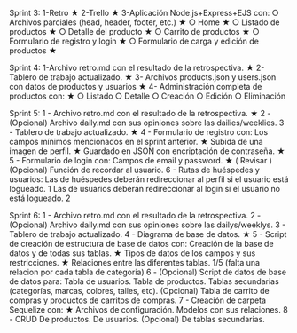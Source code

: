 Sprint 3: 
    1-Retro ★
    2-Trello ★
    3-Aplicación Node.js+Express+EJS con:
        ○ Archivos parciales (head, header, footer, etc.) ★
        ○ Home ★
        ○ Listado de productos ★
        ○ Detalle del producto ★
        ○ Carrito de productos ★
        ○ Formulario de registro y login ★
        ○ Formulario de carga y edición de productos ★


Sprint 4:
    1-Archivo retro.md con el resultado de la retrospectiva. ★
    2- Tablero de trabajo actualizado. ★
    3- Archivos products.json y users.json con datos de productos y usuarios ★
    4- Administración completa de productos con: ★
        ○ Listado
        ○ Detalle
        ○ Creación
        ○ Edición
        ○ Eliminación 

Sprint 5:
    1 -  Archivo retro.md con el resultado de la retrospectiva. ★
    2 -  (Opcional) Archivo daily.md con sus opiniones sobre las dailies/weeklies.
    3 -  Tablero de trabajo actualizado. ★
    4 -  Formulario de registro con:
            Los campos mínimos mencionados en el sprint anterior. ★
            Subida de una imagen de perfil. ★
            Guardado en JSON con encriptación de contraseña. ★
    5 -  Formulario de login con:
        Campos de email y password. ★ ( Revisar )
        (Opcional) Función de recordar al usuario.
    6 -  Rutas de huéspedes y usuarios:
        Las de huéspedes deberán redireccionar al perfil si el usuario está logueado. 1
        Las de usuarios deberán redireccionar al login si el usuario no está logueado. 2


Sprint 6: 
    1 - Archivo retro.md con el resultado de la retrospectiva.
    2 - (Opcional) Archivo daily.md con sus opiniones sobre las dailys/weeklys.
    3 - Tablero de trabajo actualizado. 
    4 - Diagrama de base de datos. ★
    5 - Script de creación de estructura de base de datos con:
            Creación de la base de datos y de todas sus tablas. ★
            Tipos de datos de los campos y sus restricciones. ★
            Relaciones entre las diferentes tablas. 1/5 (falta una relacion por cada tabla de categoria)
    6 - (Opcional) Script de datos de base de datos para:
            Tabla de usuarios.
            Tabla de productos.
            Tablas secundarias (categorías, marcas, colores, talles, etc).
            (Opcional) Tabla de carrito de compras y productos de carritos de compras.
    7 - Creación de carpeta Sequelize con: ★
            Archivos de configuración.
            Modelos con sus relaciones.
    8 - CRUD
            De productos.
            De usuarios.
            (Opcional) De tablas secundarias.



